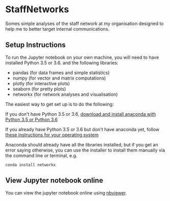 # StaffNetworks
Somes simple analyses of the staff network at my organisation designed to help me to better target internal communications.

## Setup Instructions
To run the Jupyter notebook on your own machine, you will need to have installed Python 3.5 or 3.6. and the following libraries:
- pandas (for data frames and simple statistics)
- numpy (for vector and matrix computations)
- plotly (for interactive plots)
- seaborn (for pretty plots)
- networkx (for network analyses and visualisation)

The easiest way to get set up is to do the following:

If you don't have Python 3.5 or 3.6, [download and install anaconda with Python 3.5 or Python 3.6](https://docs.anaconda.com/anaconda/user-guide/faq/#anaconda-faq-35)

If you already have Python 3.5 or 3.6 but don't have anaconda yet, follow [these instructions for your operating system](https://docs.anaconda.com/anaconda/install/ "Anaconda install instructions for different operating systems")

Anaconda should already have all the libraries installed, but if you get an error saying otherwise, you can use the installer to install them manually via the command line or terminal, e.g.  

```
conda install networkx
```

## View Jupyter notebook online

You can view the jupyter notebook online using [nbviewer](https://nbviewer.jupyter.org/github/c3d3repo/StaffNetworks/blob/master/StaffNetworks-External.ipynb).
